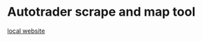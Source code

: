 # Autotrader scrape and map tool

[local website](https://trossr32.github.io/autotrader-scrape-and-map/)
